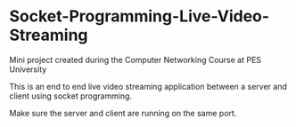 # Socket-Programming-Live-Video-Streaming
Mini project created during the Computer Networking Course at PES University

This is an end to end live video streaming application between a server and client using socket programming.

Make sure the server and client are running on the same port.
